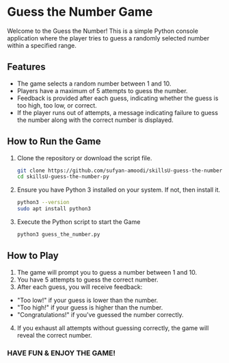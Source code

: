 # Guess the Number Game

Welcome to the Guess the Number! This is a simple Python console application where the player tries to guess a randomly selected number within a specified range.

## Features

- The game selects a random number between 1 and 10.
- Players have a maximum of 5 attempts to guess the number.
- Feedback is provided after each guess, indicating whether the guess is too high, too low, or correct.
- If the player runs out of attempts, a message indicating failure to guess the number along with the correct number is displayed.

## How to Run the Game

1. Clone the repository or download the script file.
   ```bash
   git clone https://github.com/sufyan-amoodi/skillsU-guess-the-number-py.git
   cd skillsU-guess-the-number-py
2. Ensure you have Python 3 installed on your system. If not, then install it.
   ```bash
   python3 --version
   sudo apt install python3
3. Execute the Python script to start the Game
    ```bash
    python3 guess_the_number.py

## How to Play

1. The game will prompt you to guess a number between 1 and 10.
2. You have 5 attempts to guess the correct number.
3. After each guess, you will receive feedback:
  - "Too low!" if your guess is lower than the number.
  - "Too high!" if your guess is higher than the number.
  - "Congratulations!" if you've guessed the number correctly.
4. If you exhaust all attempts without guessing correctly, the game will reveal the correct number.

### **HAVE FUN & ENJOY THE GAME!**
